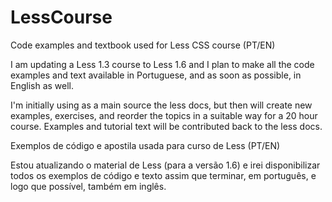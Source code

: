 LessCourse
==========

Code examples and textbook used for Less CSS course (PT/EN)

I am updating a Less 1.3 course to Less 1.6 and I plan to make all the code examples and text 
available in Portuguese, and as soon as possible, in English as well.

I'm initially using as a main source the less docs, but then will create new examples, exercises, 
and reorder the topics in a suitable way for a 20 hour course. Examples and tutorial text will
be contributed back to the less docs.



Exemplos de código e apostila usada para curso de Less (PT/EN)

Estou atualizando o material de Less (para a versão 1.6) e irei disponibilizar todos os exemplos
de código e texto assim que terminar, em português, e logo que possível, também em inglês.
